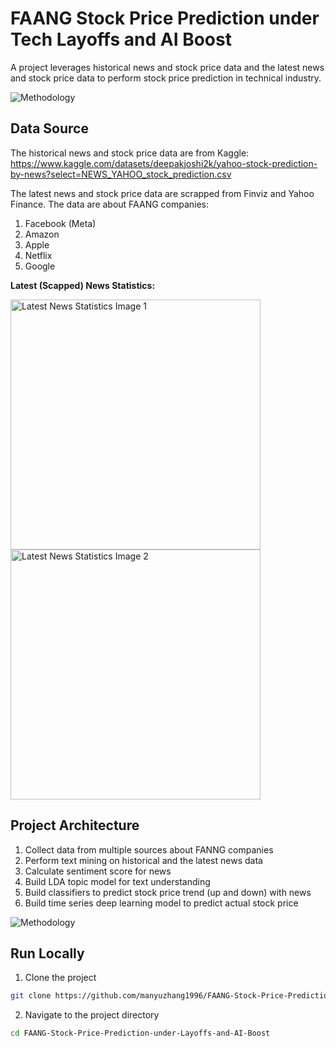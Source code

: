 
# FAANG Stock Price Prediction under Tech Layoffs and AI Boost

A project leverages historical news and stock price data and the latest news and stock price data to perform stock price prediction in technical industry.

![Methodology](https://github.com/manyuzhang1996/Stock-Price-Prediction-with-News/assets/111943220/69f5d44c-04eb-43f8-bbac-79dc72df1b2f)


## Data Source
The historical news and stock price data are from Kaggle: https://www.kaggle.com/datasets/deepakjoshi2k/yahoo-stock-prediction-by-news?select=NEWS_YAHOO_stock_prediction.csv

The latest news and stock price data are scrapped from Finviz and Yahoo Finance. 
The data are about FAANG companies:
1. Facebook (Meta)
2. Amazon
3. Apple
4. Netflix
5. Google

**Latest (Scapped) News Statistics:**
<!-- Latest News Statistics Image 1 -->
<img src="https://github.com/manyuzhang1996/FAANG-Stock-Price-Prediction-under-Layoffs-and-AI-Boost/assets/111943220/86a2b571-d7e6-4498-9ba8-404613501aa2" alt="Latest News Statistics Image 1" width="400">


<!-- Latest News Statistics Image 2 -->
<img src="https://github.com/manyuzhang1996/FAANG-Stock-Price-Prediction-under-Layoffs-and-AI-Boost/assets/111943220/870a5457-cde7-4376-8882-7c4ce3d4549d" alt="Latest News Statistics Image 2" width="400">

 
## Project Architecture

1. Collect data from multiple sources about FANNG companies
2. Perform text mining on historical and the latest news data
3. Calculate sentiment score for news
4. Build LDA topic model for text understanding
5. Build classifiers to predict stock price trend (up and down) with news
6. Build time series deep learning model to predict actual stock price

![Methodology](https://github.com/manyuzhang1996/Stock-Price-Prediction-with-News/assets/111943220/69f5d44c-04eb-43f8-bbac-79dc72df1b2f)




## Run Locally

1. Clone the project

```bash
git clone https://github.com/manyuzhang1996/FAANG-Stock-Price-Prediction-under-Layoffs-and-AI-Boost.git
```

2. Navigate to the project directory
```bash
cd FAANG-Stock-Price-Prediction-under-Layoffs-and-AI-Boost
```


